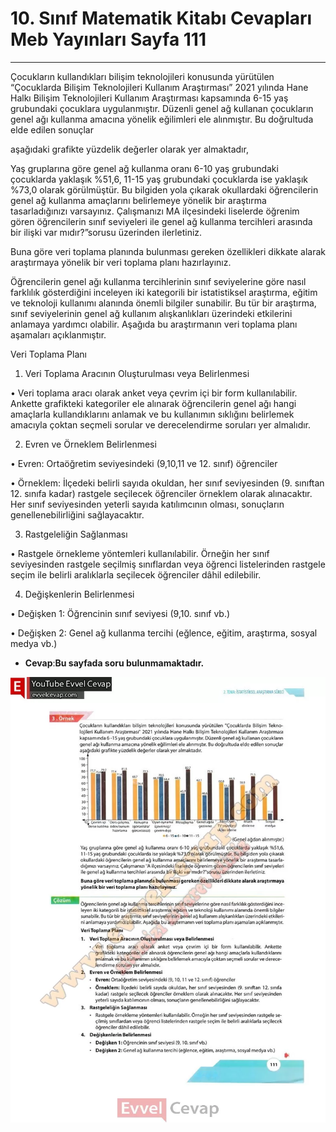 # 10. Sınıf Matematik Kitabı Cevapları Meb Yayınları Sayfa 111

---

Çocukların kullandıkları bilişim teknolojileri konusunda yürütülen “Çocuklarda Bilişim Teknolojileri Kullanım Araştırması” 2021 yılında Hane Halkı Bilişim Teknolojileri Kullanım Araştırması kapsamında 6-15 yaş grubundaki çocuklara uygulanmıştır. Düzenli genel ağ kullanan çocukların genel ağı kullanma amacına yönelik eğilimleri ele alınmıştır. Bu doğrultuda elde edilen sonuçlar

 aşağıdaki grafikte yüzdelik değerler olarak yer almaktadır,

Yaş gruplarına göre genel ağ kullanma oranı 6-10 yaş grubundaki çocuklarda yaklaşık %51,6, 11-15 yaş grubundaki çocuklarda ise yaklaşık %73,0 olarak görülmüştür. Bu bilgiden yola çıkarak okullardaki öğrencilerin genel ağ kullanma amaçlarını belirlemeye yönelik bir araştırma tasarladığınızı varsayınız. Çalışmanızı MA ilçesindeki liselerde öğrenim gören öğrencilerin sınıf seviyeleri ile genel ağ kullanma tercihleri arasında bir ilişki var mıdır?”sorusu üzerinden ilerletiniz.

 Buna göre veri toplama planında bulunması gereken özellikleri dikkate alarak araştırmaya yönelik bir veri toplama planı hazırlayınız.

Öğrencilerin genel ağı kullanma tercihlerinin sınıf seviyelerine göre nasıl farklılık gösterdiğini inceleyen iki kategorili bir istatistiksel araştırma, eğitim ve teknoloji kullanımı alanında önemli bilgiler sunabilir. Bu tür bir araştırma, sınıf seviyelerinin genel ağ kullanım alışkanlıkları üzerindeki etkilerini anlamaya yardımcı olabilir. Aşağıda bu araştırmanın veri toplama planı aşamaları açıklanmıştır.

 Veri Toplama Planı

 1. Veri Toplama Aracının Oluşturulması veya Belirlenmesi

 • Veri toplama aracı olarak anket veya çevrim içi bir form kullanılabilir. Ankette grafikteki kategoriler ele alınarak öğrencilerin genel ağı hangi amaçlarla kullandıklarını anlamak ve bu kullanımın sıklığını belirlemek amacıyla çoktan seçmeli sorular ve derecelendirme soruları yer almalıdır.

 2. Evren ve Örneklem Belirlenmesi

 • Evren: Ortaöğretim seviyesindeki (9,10,11 ve 12. sınıf) öğrenciler

 • Örneklem: İlçedeki belirli sayıda okuldan, her sınıf seviyesinden (9. sınıftan 12. sınıfa kadar) rastgele seçilecek öğrenciler örneklem olarak alınacaktır. Her sınıf seviyesinden yeterli sayıda katılımcının olması, sonuçların genellenebilirliğini sağlayacaktır.

 3. Rastgeleliğin Sağlanması

 • Rastgele örnekleme yöntemleri kullanılabilir. Örneğin her sınıf seviyesinden rastgele seçilmiş sınıflardan veya öğrenci listelerinden rastgele seçim ile belirli aralıklarla seçilecek öğrenciler dâhil edilebilir.

 4. Değişkenlerin Belirlenmesi

 • Değişken 1: Öğrencinin sınıf seviyesi (9,10. sınıf vb.)

 • Değişken 2: Genel ağ kullanma tercihi (eğlence, eğitim, araştırma, sosyal medya vb.)

-   **Cevap**:**Bu sayfada soru bulunmamaktadır.**

![Image 1](./image_1.webp)